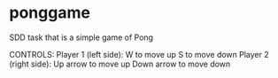 # ponggame
SDD task that is a simple game of Pong

CONTROLS:
Player 1 (left side):
  W to move up
  S to move down
Player 2 (right side):
  Up arrow to move up
  Down arrow to move down
